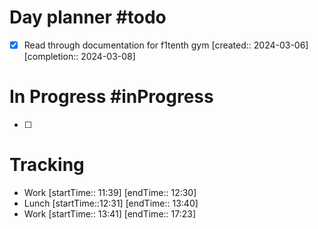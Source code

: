 # Day planner #todo 
- [x] Read through documentation for f1tenth gym  [created:: 2024-03-06]  [completion:: 2024-03-08]

# In Progress #inProgress 
- [ ] 

# Tracking
- Work [startTime:: 11:39] [endTime:: 12:30]
- Lunch [startTime::12:31] [endTime:: 13:40]
- Work [startTime:: 13:41] [endTime:: 17:23]